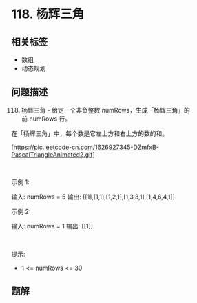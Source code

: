 
# 118. 杨辉三角

## 相关标签

- 数组
- 动态规划

## 问题描述 

118. 杨辉三角 - 给定一个非负整数 numRows，生成「杨辉三角」的前 numRows 行。

在「杨辉三角」中，每个数是它左上方和右上方的数的和。

[https://pic.leetcode-cn.com/1626927345-DZmfxB-PascalTriangleAnimated2.gif]

 

示例 1:


输入: numRows = 5
输出: [[1],[1,1],[1,2,1],[1,3,3,1],[1,4,6,4,1]]


示例 2:


输入: numRows = 1
输出: [[1]]


 

提示:

 * 1 <= numRows <= 30

## 题解


```ts

````
